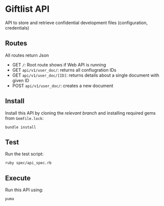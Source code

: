 # Giftlist API
API to store and retrieve confidential development files (configuration, credentials)

## Routes

All routes return Json

- GET `/`: Root route shows if Web API is running
- GET `api/v1/user_doc/`: returns all confiugration IDs
- GET `api/v1/user_doc/[ID]`: returns details about a single document with given ID
- POST `api/v1/user_doc/`: creates a new document

## Install

Install this API by cloning the *relevant branch* and installing required gems from `Gemfile.lock`:

```shell
bundle install
```

## Test

Run the test script:

```shell
ruby spec/api_spec.rb
```

## Execute

Run this API using:

```shell
puma
```
